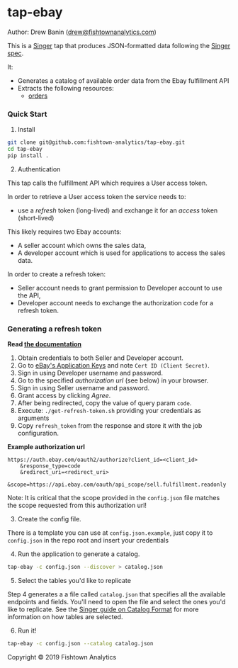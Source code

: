 # tap-ebay

Author: Drew Banin (drew@fishtownanalytics.com)

This is a [Singer](http://singer.io) tap that produces JSON-formatted data following the [Singer spec](https://github.com/singer-io/getting-started/blob/master/SPEC.md).

It:
- Generates a catalog of available order data from the Ebay fulfillment API
- Extracts the following resources:
  - [orders](https://developer.ebay.com/api-docs/sell/fulfillment/resources/order/methods/getOrders#h2-samples)

### Quick Start

1. Install

```bash
git clone git@github.com:fishtown-analytics/tap-ebay.git
cd tap-ebay
pip install .
```

2. Authentication

This tap calls the fulfillment API which requires a User access token.

In order to retrieve a User access token the service needs to:
* use a _refresh_ token (long-lived) and exchange it for an _access_ token (short-lived)

This likely requires two Ebay accounts:
* A seller account which owns the sales data,
* A developer account which is used for applications to access the sales data.

In order to create a refresh token:
* Seller account needs to grant permission to Developer account to use the API,
* Developer account needs to exchange the authorization code for a refresh token.

### Generating a refresh token

**Read [the documentation](https://developer.ebay.com/api-docs/static/oauth-authorization-code-grant.html)**

1. Obtain credentials to both Seller and Developer account.
1. Go to [eBay's Application Keys](https://developer.ebay.com/my/keys) and note `Cert ID (Client Secret)`.
1. Sign in using Developer username and password.
1. Go to the specified _authorization url_ (see below) in your browser.
1. Sign in using Seller username and password. 
1. Grant access by clicking _Agree_.
1. After being redirected, copy the value of query param `code`.
1. Execute: `./get-refresh-token.sh` providing your credentials as arguments
1. Copy `refresh_token` from the response and store it with the job configuration.

**Example authorization url**

```
https://auth.ebay.com/oauth2/authorize?client_id=<client_id>
    &response_type=code
    &redirect_uri=<redirect_uri>
    &scope=https://api.ebay.com/oauth/api_scope/sell.fulfillment.readonly
```

Note: It is critical that the scope provided in the `config.json` file matches
the scope requested from this authorization url!


3. Create the config file.

There is a template you can use at `config.json.example`, just copy it to `config.json` in the repo root and insert your credentials

4. Run the application to generate a catalog.

```bash
tap-ebay -c config.json --discover > catalog.json
```

5. Select the tables you'd like to replicate

Step 4 generates a a file called `catalog.json` that specifies all the available endpoints and fields.
You'll need to open the file and select the ones you'd like to replicate.
See the [Singer guide on Catalog Format](https://github.com/singer-io/getting-started/blob/c3de2a10e10164689ddd6f24fee7289184682c1f/BEST_PRACTICES.md#catalog-format)
for more information on how tables are selected.

6. Run it!

```bash
tap-ebay -c config.json --catalog catalog.json
```

Copyright &copy; 2019 Fishtown Analytics
